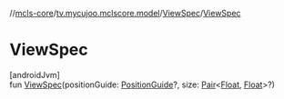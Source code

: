 //[mcls-core](../../../index.md)/[tv.mycujoo.mclscore.model](../index.md)/[ViewSpec](index.md)/[ViewSpec](-view-spec.md)

# ViewSpec

[androidJvm]\
fun [ViewSpec](-view-spec.md)(positionGuide: [PositionGuide](../-position-guide/index.md)?, size: [Pair](https://kotlinlang.org/api/latest/jvm/stdlib/kotlin/-pair/index.html)&lt;[Float](https://kotlinlang.org/api/latest/jvm/stdlib/kotlin/-float/index.html), [Float](https://kotlinlang.org/api/latest/jvm/stdlib/kotlin/-float/index.html)&gt;?)
